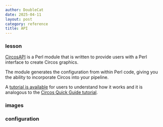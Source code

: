 ```yaml
---
author: DoubleCat
date: 2025-04-11
layout: post
category: reference
title: API
---
```


### lesson
[CircosAPI](https://kylase.github.io/CircosAPI) is a Perl module that is
written to provide users with a Perl interface to create Circos graphics.

The module generates the configuration from within Perl code, giving you the
ability to incorporate Circos into your pipeline.

A [tutorial is available](https://kylase.github.com/CircosAPI/tutorials) for
users to understand how it works and it is analogous to the [Circos Quick
Guide tutorial](/documentation/tutorials/quick_guide).
### images
### configuration
